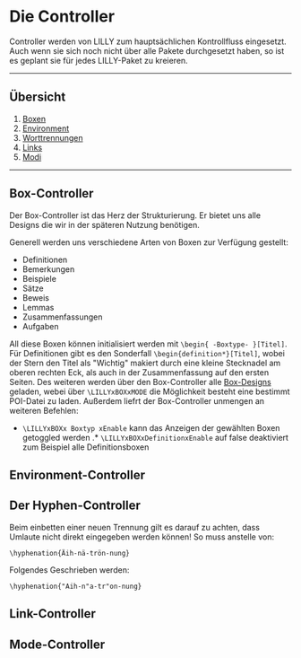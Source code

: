 # Die Controller
Controller werden von LILLY zum hauptsächlichen Kontrollfluss eingesetzt. Auch wenn sie sich noch nicht über alle Pakete durchgesetzt haben, so ist es geplant sie für jedes LILLY-Paket zu kreieren.

---

## Übersicht

1. [Boxen](#box)
2. [Environment](#environment)
3. [Worttrennungen](#Hyphen)
4. [Links](#Links)
5. [Modi](#Modi)

---
## Box-Controller <a name="box"></a>
Der Box-Controller ist das Herz der Strukturierung. Er bietet uns alle Designs die wir in der späteren Nutzung benötigen. 

Generell werden uns verschiedene Arten von Boxen zur Verfügung gestellt: 

  * Definitionen
  * Bemerkungen
  * Beispiele
  * Sätze
  * Beweis
  * Lemmas
  * Zusammenfassungen
  * Aufgaben

All diese Boxen können initialisiert werden mit `\begin{ -Boxtype- }[Titel]`.
Für Definitionen gibt es den Sonderfall `\begin{definition*}[Titel]`, wobei der Stern den Titel als "Wichtig" makiert durch eine kleine Stecknadel am oberen rechten Eck, als auch in der Zusammenfassung auf den ersten Seiten.
Des weiteren werden über den Box-Controller alle [Box-Designs](https://github.com/EagleoutIce/LILLY/tree/development-1.0.9/Lilly/Lilly_Files/Data/POIs) geladen, webei über `\LILLYxBOXxMODE` die Möglichkeit besteht eine bestimmt POI-Datei zu laden.
Außerdem liefrt der Box-Controller unmengen an weiteren Befehlen: 
 * `\LILLYxBOXx Boxtyp xEnable` kann das Anzeigen der gewählten Boxen getoggled werden
 .* `\LILLYxBOXxDefinitionxEnable` auf false deaktiviert zum Beispiel alle Definitionsboxen

## Environment-Controller <a name="environment"></a>

## Der Hyphen-Controller <a name="Hyphen"></a>

Beim einbetten einer neuen Trennung gilt es darauf zu achten, dass Umlaute nicht direkt eingegeben werden können! So muss anstelle von:

`\hyphenation{Äih-nä-trön-nung}`

Folgendes Geschrieben werden:

`\hyphenation{"Aih-n"a-tr"on-nung}`

## Link-Controller <a name="Links"></a>


## Mode-Controller <a name="Modi"></a>

